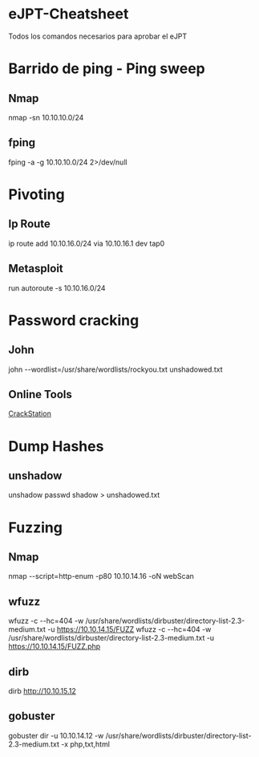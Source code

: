 # eJPT-Cheatsheet
Todos los comandos necesarios para aprobar el eJPT
# Barrido de ping - Ping sweep
## Nmap
nmap -sn 10.10.10.0/24
## fping
fping -a -g 10.10.10.0/24 2>/dev/null
# Pivoting
## Ip Route
ip route add 10.10.16.0/24 via 10.10.16.1 dev tap0
## Metasploit
run autoroute -s 10.10.16.0/24
# Password cracking
## John
john --wordlist=/usr/share/wordlists/rockyou.txt unshadowed.txt
## Online Tools
[CrackStation](https://crackstation.net/)
# Dump Hashes
## unshadow 
unshadow passwd shadow > unshadowed.txt
# Fuzzing
## Nmap
nmap --script=http-enum -p80 10.10.14.16 -oN webScan
## wfuzz
wfuzz -c --hc=404 -w /usr/share/wordlists/dirbuster/directory-list-2.3-medium.txt -u https://10.10.14.15/FUZZ
wfuzz -c --hc=404 -w /usr/share/wordlists/dirbuster/directory-list-2.3-medium.txt -u https://10.10.14.15/FUZZ.php
## dirb
dirb http://10.10.15.12
## gobuster
gobuster dir -u 10.10.14.12 -w /usr/share/wordlists/dirbuster/directory-list-2.3-medium.txt -x php,txt,html
